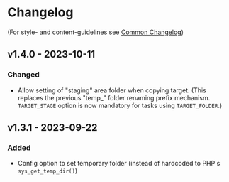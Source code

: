 # Changelog

(For style- and content-guidelines see [Common Changelog](https://common-changelog.org/))


## v1.4.0 - 2023-10-11

### Changed

  - Allow setting of "staging" area folder when copying target.
    (This replaces the previous "temp_" folder renaming prefix mechanism.
    `TARGET_STAGE` option is now mandatory for tasks using `TARGET_FOLDER`.)


## v1.3.1 - 2023-09-22

### Added

  - Config option to set temporary folder
    (instead of hardcoded to PHP's `sys_get_temp_dir()`)

